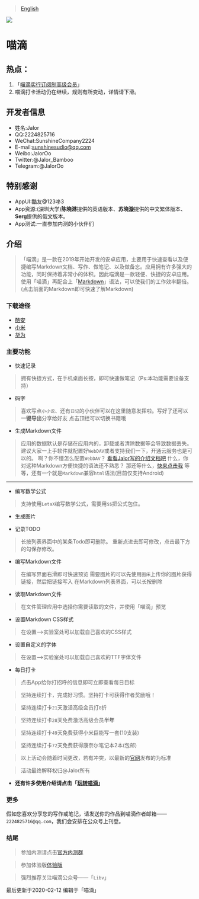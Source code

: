 > [English](https://sunshinesudio.com/miad-English)

![](https://i.niupic.com/images/2020/01/18/6l3D.png)

# 喵滴
## 热点：
1. 「[喵滴实行订阅制高级会员](https://sunshinesudio.com/senior)」
2. 喵滴打卡活动仍在继续，规则有所变动，详情请下滑。


## 开发者信息
* 姓名:Jalor
* QQ:2224825716
* WeChat:SunshineCompany2224
* E-mail:sunshinesudio@qq.com
* Weibo:JalorOo
* Twitter:@Jalor_Bamboo
* Telegram:@JalorOo


## 特别感谢
* AppUI:酷友@123哆3
* App资源:(深圳大学)**陈晓淋**提供的英语版本、**苏晓漩**提供的中文繁体版本、**Serg**提供的俄文版本。
* App测试:一直参加内测的小伙伴们

## 介绍

> 「喵滴」是一款在2019年开始开发的安卓应用，主要用于快速查看以及便捷编写Markdown文档、写作、做笔记、以及做备忘。应用拥有许多强大的功能，同时保持着非常小的体积。因此喵滴是一款轻便、快捷的安卓应用。使用「喵滴」再配合上「[Markdown](https://jaloroo.github.io/Markdown-Intro)」语法，可以使我们的工作效率翻倍。(点击前面的Markdown即可快速了解Markdown)

### 下载途径
* [酷安](https://www.coolapk.com/apk/cn.sunshinesudio.libv)
* [小米](http://app.mi.com/details?id=cn.sunshinesudio.libv)
* [华为](https://appstore.huawei.com/app/C101050203)

### 主要功能
* 快速记录
> 拥有快捷方式，在手机桌面长按，即可快速做笔记（Ps:本功能需要设备支持）

* 码字
> 喜欢写点`小小说`、还有`日记`的小伙伴可以在这里随意发挥啦。写好了还可以**一键导出**分享给好友
> 点击顶栏可以切换书籍哦

* 生成Markdown文件
> 应用的数据默认是存储在应用内的，卸载或者清除数据等会导致数据丢失。建议大家一上手软件就配置好`WebDAV`或者支持我们一下，开通云服务也是可以的。
> 啊？你不懂怎么配置`WebDAV`？
> [看看Jalor写的介绍文档吧](https://www.jianguoyun.com/p/DUGwV7oQg7GBCBj59sQC)
> 什么，你对这种Markdown方便快捷的语法还不熟悉？
> 那还等什么，[快来点击我](https://github.com/younghz/Markdown)
> 等等，还有一个就是`Markdown`兼容`html`语法(目前仅支持Android)
---

* 编写数学公式
>支持使用`LetaX`编写数学公式，需要用`$$`把公式包住。

* 生成图片

* 记录TODO
> 长按列表界面中的某条Todo即可删除。
> 重新点进去即可修改，点击最下方的勾保存修改。

* 编写Markdown文件
> 在编写界面右滑即可快速预览
> 需要图片的可以先使用`图床`上传你的图片获得链接，然后把链接写入
> 在Markdown列表界面，可以长按删除

* 读取Markdown文件
> 在文件管理应用中选择你需要读取的文件，并使用「喵滴」预览

* 设置Markdown CSS样式
> 在设置—>实验室处可以加载自己喜欢的CSS样式

* 设置自定义的字体
> 在设置—>实验室处可以加载自己喜欢的TTF字体文件

* 每日打卡

> 点击App给你打招呼的信息即可立即查看每日目标

> 坚持连续打卡，完成好习惯。坚持打卡可获得作者奖励哦！

> 坚持连续打卡`21`天激活高级会员打`8`折

> 坚持连续打卡`28`天免费激活高级会员**半年**

> 坚持连续打卡`49`天免费获得小米巨能写一套(10支装)

> 坚持连续打卡`72`天免费获得康奈尔笔记本2本(包邮)

> 以上活动会随着时间更改，若有冲突，以最新的[官网](https://sunshinesudio.com)发布的为标准

> 活动最终解释权归@Jalor所有

* **还有许多使用介绍请点击「[玩转喵滴](https://jaloroo.github.io/help/help)」**

### 更多
假如您喜欢分享您的写作或笔记，请发送你的作品到喵滴作者邮箱——`2224825716@qq.com`，我们会安排在公众号上刊登。

### 结尾
> 参加内测请点击[官方内测群](:https://jq.qq.com/?_wv=1027&k=52RzxWK)

> 参加体验版[体验版](https://fir.im/miad)

> 强烈推荐关注喵滴公众号——「`Libv`」

最后更新于2020-02-12
编辑于「喵滴」
